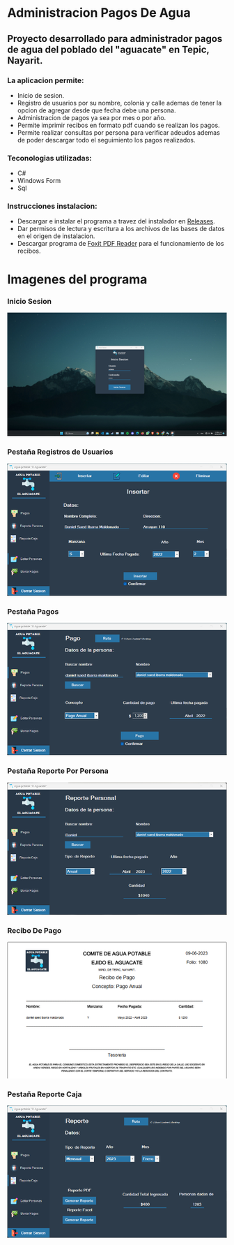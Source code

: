 # Administracion Pagos De Agua

## Proyecto desarrollado para administrador pagos de agua del poblado del "aguacate" en Tepic, Nayarit.

### La aplicacion permite:

- Inicio de sesion.
- Registro de usuarios por su nombre, colonia y calle ademas de tener la opcion de agregar desde que fecha debe una persona.
- Administracion de pagos ya sea por mes o por año.
- Permite imprimir recibos en formato pdf cuando se realizan los pagos.
- Permite realizar consultas por persona para verificar adeudos ademas de poder descargar todo el seguimiento los pagos realizados.

### Teconologias utilizadas:

- C#
- Windows Form
- Sql

### Instrucciones instalacion:
- Descargar e instalar el programa a travez del instalador en [Releases](https://github.com/danielsaed/Administracion-Pagos-Agua/releases).
- Dar permisos de lectura y escritura a los archivos de las bases de datos en el origen de instalacion.
- Descargar programa de [Foxit PDF Reader](https://www.foxit.com/es-la/downloads/#Foxit-Reader/) para el funcionamiento de los recibos.

# Imagenes del programa
### Inicio Sesion
![alt sss](https://github.com/DanielSaed/Administracion-Pagos-Agua/blob/main/img-github/InicioSesion.png)
<br>
### Pestaña Registros de Usuarios
![alt text](https://github.com/DanielSaed/Administracion-Pagos-Agua/blob/main/img-github/registro.png)
<br>
### Pestaña Pagos
![alt text](https://github.com/DanielSaed/Administracion-Pagos-Agua/blob/main/img-github/pago.png)
<br>
### Pestaña Reporte Por Persona
![alt text](https://github.com/DanielSaed/Administracion-Pagos-Agua/blob/main/img-github/reportepersona.png)
<br>
### Recibo De Pago
![alt text](https://github.com/DanielSaed/Administracion-Pagos-Agua/blob/main/img-github/recibo.png)
<br>
### Pestaña Reporte Caja
![alt text](https://github.com/DanielSaed/Administracion-Pagos-Agua/blob/main/img-github/reportecaja.png)
